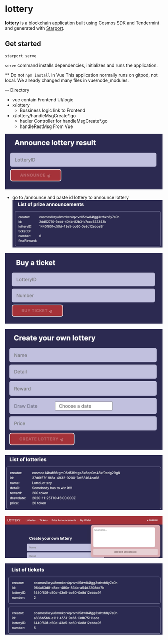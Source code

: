 # lottery

**lottery** is a blockchain application built using Cosmos SDK and Tendermint and generated with [Starport](https://github.com/tendermint/starport).

## Get started

```
starport serve
```

`serve` command installs dependencies, initializes and runs the application.

** Do not `npm install` in Vue
This application normally runs on gitpod, not local. We already changed many files in vue/node_modules.

-- Directory 
  - vue 
    contain Frontend UI/logic
  - x/lottery 
    - Bussiness logic link to Frontend
  - x/lottery/handleMsgCreate*.go
    - hadler Controller for handleMsgCreate*.go
    - handleRestMsg From Vue
    
![alt text](https://github.com/ppalineee/lottery/blob/main/pic/announce.png)
- go to /announce and paste id lottery to announce lottery
![alt text](https://github.com/ppalineee/lottery/blob/main/pic/announcelist.png)

![alt text](https://github.com/ppalineee/lottery/blob/main/pic/buyticket.png)

![alt text](https://github.com/ppalineee/lottery/blob/main/pic/createlottery.png)

![alt text](https://github.com/ppalineee/lottery/blob/main/pic/lotterylist.png)

![alt text](https://github.com/ppalineee/lottery/blob/main/pic/signin.png)

![alt text](https://github.com/ppalineee/lottery/blob/main/pic/ticketlist.png)
